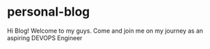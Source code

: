 # personal-blog
Hi Blog! Welcome to my guys. Come and join me on my journey as an aspiring DEVOPS Engineer
